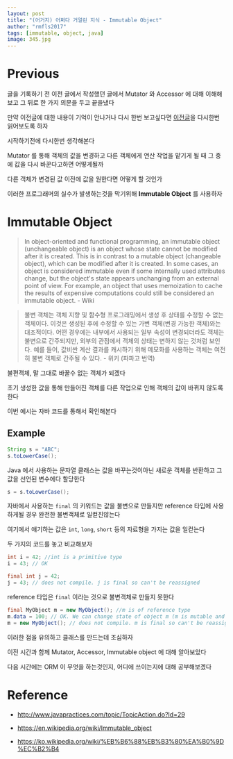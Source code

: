 ```yaml
---
layout: post
title: "(어거지) 어쩌다 거얼린 지식 - Immutable Object"
author: "rmfls2017"
tags: [immutable, object, java]
image: 345.jpg
---
```


# Previous

글을 기록하기 전 이전 글에서 작성했던 글에서 Mutator 와 Accessor 에 대해 이해해보고 그 뒤로 한 가지 의문을 두고 끝을냈다

만약 이전글에 대한 내용이 기억이 안나거나 다시 한번 보고싶다면 [이전글](./2022-06-28-002.md)을 다시한번 읽어보도록 하자

시작하기전에 다시한번 생각해본다

Mutator 를 통해 객체의 값을 변경하고 다른 객체에게 연산 작업을 맡기게 될 때 그 중에 값을 다시 바꾼다고하면 어떻게될까

다른 객체가 변경된 값 이전에 값을 원한다면 어떻게 할 것인가

이러한 프로그래머의 실수가 발생하는것을 막기위해 **Immutable Object** 를 사용하자

# Immutable Object

> In object-oriented and functional programming, an immutable object (unchangeable object) is an object whose state cannot be modified after it is created. This is in contrast to a mutable object (changeable object), which can be modified after it is created. In some cases, an object is considered immutable even if some internally used attributes change, but the object's state appears unchanging from an external point of view. For example, an object that uses memoization to cache the results of expensive computations could still be considered an immutable object. - Wiki

> 불변 객체는 객체 지향 및 함수형 프로그래밍에서 생성 후 상태를 수정할 수 없는 객체이다. 이것은 생성된 후에 수정할 수 있는 가변 객체(변경 가능한 객체)와는 대조적이다. 어떤 경우에는 내부에서 사용되는 일부 속성이 변경되더라도 객체는 불변으로 간주되지만, 외부의 관점에서 객체의 상태는 변하지 않는 것처럼 보인다. 예를 들어, 값비싼 계산 결과를 캐시하기 위해 메모화를 사용하는 객체는 여전히 불변 객체로 간주될 수 있다. - 위키 (파파고 번역)

불편객체, 말 그대로 바꿀수 없는 객체가 되겠다

초기 생성한 값을 통해 만들어진 객체를 다른 작업으로 인해 객체의 값이 바뀌지 않도록 한다

이번 예시는 자바 코드를 통해서 확인해본다

## Example

```java
String s = "ABC";
s.toLowerCase();
```

Java 에서 사용하는 문자열 클래스는 값을 바꾸는것이아닌 새로운 객체를 반환하고 그 값을 선언된 변수에다 할당한다

```java
s = s.toLowerCase();
```

자바에서 사용하는 `final` 의 키워드는 값을 불변으로 만들지만 reference 타입에 사용하게될 경우 완전한 불변객체로 일컫진않는다

여기에서 얘기하는 값은 `int`, `long`, `short` 등의 자료형을 가지는 값을 일컫는다

두 가지의 코드를 놓고 비교해보자

```java
int i = 42; //int is a primitive type
i = 43; // OK

final int j = 42;
j = 43; // does not compile. j is final so can't be reassigned
```

reference 타입은 `final` 이라는 것으로 불변객체로 만들지 못한다

```java
final MyObject m = new MyObject(); //m is of reference type
m.data = 100; // OK. We can change state of object m (m is mutable and final doesn't change this fact)
m = new MyObject(); // does not compile. m is final so can't be reassigned
```

이러한 점을 유의하고 클래스를 만드는데 조심하자

이전 시간과 함께 Mutator, Accessor, Immutable object 에 대해 알아보았다

다음 시간에는 ORM 이 무엇을 하는것인지, 어디에 쓰이는지에 대해 공부해보겠다

# Reference

* http://www.javapractices.com/topic/TopicAction.do?Id=29

* https://en.wikipedia.org/wiki/Immutable_object

* https://ko.wikipedia.org/wiki/%EB%B6%88%EB%B3%80%EA%B0%9D%EC%B2%B4

